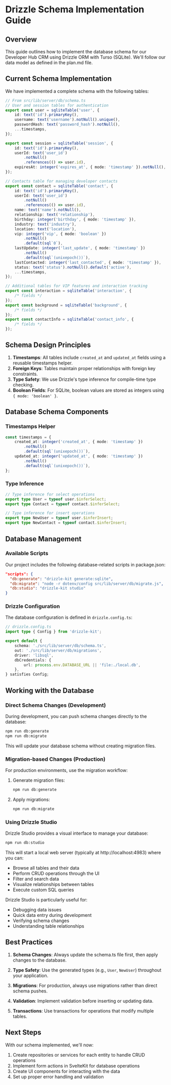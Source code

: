 # Drizzle Schema Implementation Guide

## Overview

This guide outlines how to implement the database schema for our
Developer Hub CRM using Drizzle ORM with Turso (SQLite). We'll follow
our data model as defined in the plan.md file.

## Current Schema Implementation

We have implemented a complete schema with the following tables:

```typescript
// From src/lib/server/db/schema.ts
// User and session tables for authentication
export const user = sqliteTable('user', {
	id: text('id').primaryKey(),
	username: text('username').notNull().unique(),
	passwordHash: text('password_hash').notNull(),
	...timestamps,
});

export const session = sqliteTable('session', {
	id: text('id').primaryKey(),
	userId: text('user_id')
		.notNull()
		.references(() => user.id),
	expiresAt: integer('expires_at', { mode: 'timestamp' }).notNull(),
});

// Contacts table for managing developer contacts
export const contact = sqliteTable('contact', {
	id: text('id').primaryKey(),
	userId: text('user_id')
		.notNull()
		.references(() => user.id),
	name: text('name').notNull(),
	relationship: text('relationship'),
	birthday: integer('birthday', { mode: 'timestamp' }),
	industry: text('industry'),
	location: text('location'),
	vip: integer('vip', { mode: 'boolean' })
		.notNull()
		.default(sql`0`),
	lastUpdate: integer('last_update', { mode: 'timestamp' })
		.notNull()
		.default(sql`(unixepoch())`),
	lastContacted: integer('last_contacted', { mode: 'timestamp' }),
	status: text('status').notNull().default('active'),
	...timestamps,
});

// Additional tables for VIP features and interaction tracking
export const interaction = sqliteTable('interaction', {
	/* fields */
});
export const background = sqliteTable('background', {
	/* fields */
});
export const contactInfo = sqliteTable('contact_info', {
	/* fields */
});
```

## Schema Design Principles

1. **Timestamps**: All tables include `created_at` and `updated_at`
   fields using a reusable timestamps helper.
2. **Foreign Keys**: Tables maintain proper relationships with foreign
   key constraints.
3. **Type Safety**: We use Drizzle's type inference for compile-time
   type checking.
4. **Boolean Fields**: For SQLite, boolean values are stored as
   integers using `{ mode: 'boolean' }`.

## Database Schema Components

### Timestamps Helper

```typescript
const timestamps = {
	created_at: integer('created_at', { mode: 'timestamp' })
		.notNull()
		.default(sql`(unixepoch())`),
	updated_at: integer('updated_at', { mode: 'timestamp' })
		.notNull()
		.default(sql`(unixepoch())`),
};
```

### Type Inference

```typescript
// Type inference for select operations
export type User = typeof user.$inferSelect;
export type Contact = typeof contact.$inferSelect;

// Type inference for insert operations
export type NewUser = typeof user.$inferInsert;
export type NewContact = typeof contact.$inferInsert;
```

## Database Management

### Available Scripts

Our project includes the following database-related scripts in
package.json:

```json
"scripts": {
  "db:generate": "drizzle-kit generate:sqlite",
  "db:migrate": "node -r dotenv/config src/lib/server/db/migrate.js",
  "db:studio": "drizzle-kit studio"
}
```

### Drizzle Configuration

The database configuration is defined in `drizzle.config.ts`:

```typescript
// drizzle.config.ts
import type { Config } from 'drizzle-kit';

export default {
	schema: './src/lib/server/db/schema.ts',
	out: './src/lib/server/db/migrations',
	driver: 'libsql',
	dbCredentials: {
		url: process.env.DATABASE_URL || 'file:./local.db',
	},
} satisfies Config;
```

## Working with the Database

### Direct Schema Changes (Development)

During development, you can push schema changes directly to the
database:

```bash
npm run db:generate
npm run db:migrate
```

This will update your database schema without creating migration
files.

### Migration-based Changes (Production)

For production environments, use the migration workflow:

1. Generate migration files:

   ```bash
   npm run db:generate
   ```

2. Apply migrations:
   ```bash
   npm run db:migrate
   ```

### Using Drizzle Studio

Drizzle Studio provides a visual interface to manage your database:

```bash
npm run db:studio
```

This will start a local web server (typically at
http://localhost:4983) where you can:

- Browse all tables and their data
- Perform CRUD operations through the UI
- Filter and search data
- Visualize relationships between tables
- Execute custom SQL queries

Drizzle Studio is particularly useful for:

- Debugging data issues
- Quick data entry during development
- Verifying schema changes
- Understanding table relationships

## Best Practices

1. **Schema Changes**: Always update the schema.ts file first, then
   apply changes to the database.

2. **Type Safety**: Use the generated types (e.g., `User`, `NewUser`)
   throughout your application.

3. **Migrations**: For production, always use migrations rather than
   direct schema pushes.

4. **Validation**: Implement validation before inserting or updating
   data.

5. **Transactions**: Use transactions for operations that modify
   multiple tables.

## Next Steps

With our schema implemented, we'll now:

1. Create repositories or services for each entity to handle CRUD
   operations
2. Implement form actions in SvelteKit for database operations
3. Create UI components for interacting with the data
4. Set up proper error handling and validation
